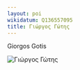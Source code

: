 ```yaml
---
layout: poi
wikidatum: Q136557095
title: Γιώργος Γώτης  
---
```


Giorgos Gotis

![Γιώργος Γώτης](https://el.wikipedia.org/wiki/%CE%93%CE%B9%CF%8E%CF%81%CE%B3%CE%BF%CF%82_%CE%93%CF%8E%CF%84%CE%B7%CF%82#/media/%CE%91%CF%81%CF%87%CE%B5%CE%AF%CE%BF:%CE%93%CF%8E%CF%84%CE%B7%CF%82_%CE%93%CE%B9%CF%8E%CF%81%CE%B3%CE%BF%CF%82.jpg)
